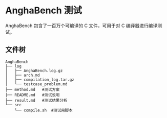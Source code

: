 # AnghaBench 测试

AnghaBench 包含了一百万个可编译的 C 文件，可用于对 C 编译器进行编译测试。

## 文件树

```
AnghaBench
├── log
│   ├── AnghaBench.log.gz
│   ├── arch.md
│   ├── compilation_log.tar.gz
│   └── testcase_problem.md
├── method.md   #测试方案
├── README.md   #测试说明
├── result.md   #测试结果分析
└── src
    └── compile.sh  #测试用脚本
```
